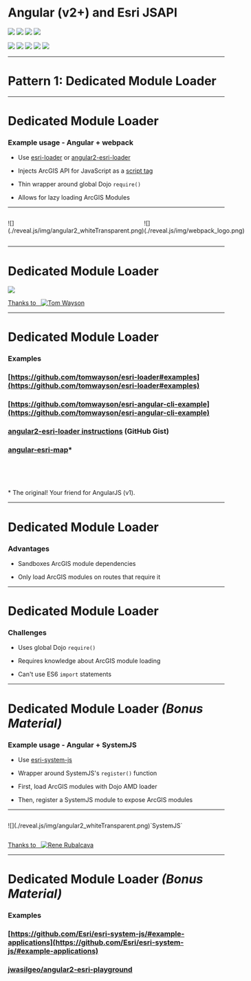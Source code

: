 # Angular (v2+) and Esri JSAPI

![](./reveal.js/img/angular2_whiteTransparent.png) <!-- .element: style="width: 250px;" -->
![](./reveal.js/img/angular2_whiteTransparent.png) <!-- .element: style="width: 250px;" -->
![](./reveal.js/img/angular2_whiteTransparent.png) <!-- .element: style="width: 250px;" -->
![](./reveal.js/img/angular2_whiteTransparent.png) <!-- .element: style="width: 250px;" -->

![](./reveal.js/img/angular2_whiteTransparent.png) <!-- .element: style="width: 250px;" -->
![](./reveal.js/img/angular2_whiteTransparent.png) <!-- .element: style="width: 250px;" -->
![](./reveal.js/img/angular2_whiteTransparent.png) <!-- .element: style="width: 250px;" -->
![](./reveal.js/img/angular2_whiteTransparent.png) <!-- .element: style="width: 250px;" -->
![](./reveal.js/img/angular2_whiteTransparent.png) <!-- .element: style="width: 250px;" -->

---

# Pattern 1: Dedicated Module Loader

---

# Dedicated Module Loader

### Example usage - Angular + webpack

* Use [esri-loader](https://github.com/tomwayson/esri-loader) or [angular2-esri-loader](https://github.com/tomwayson/angular2-esri-loader)

* Injects ArcGIS API for JavaScript as a [script tag](https://github.com/tomwayson/esri-loader/blob/master/index.ts#L21-L37)

* Thin wrapper around global Dojo `require()`

* Allows for lazy loading ArcGIS Modules

<hr class="mini-hr">

<p style="display: inline-flex; align-items: center;">
  ![](./reveal.js/img/angular2_whiteTransparent.png) <!-- .element: style="width: 130px; margin: 0 30px;" -->
  <i class="fa fa-plus fa-lg"></i>
  ![](./reveal.js/img/webpack_logo.png) <!-- .element: style="width: 130px; margin: 0 30px;" -->
</p>

---

# Dedicated Module Loader

![](./reveal.js/img/dedicated_loader.jpg) <!-- .element: style="height: 600px;" -->

[Thanks to &nbsp; ![Tom Wayson](https://avatars2.githubusercontent.com/u/662944?v=3&s=50)](http://tomwayson.com/2016/11/27/using-the-arcgis-api-for-javascript-in-applications-built-with-webpack/)  <!-- .element: style="display: inline-flex; align-items: center; font-size: 0.7em; font-style: italic;" -->

---

# Dedicated Module Loader

### Examples

### [https://github.com/tomwayson/esri-loader#examples](https://github.com/tomwayson/esri-loader#examples)

### [https://github.com/tomwayson/esri-angular-cli-example](https://github.com/tomwayson/esri-angular-cli-example)

### [angular2-esri-loader instructions](https://gist.github.com/jwasilgeo/00855ee002aca822e33abd8a7a031f56) (GitHub Gist)

### [angular-esri-map](https://github.com/Esri/angular-esri-map)*

<br/>

<br/>

<br/>

\* The original! Your friend for AngularJS (v1). <!-- .element: style="text-align: right; font-size: 0.65em;" -->

---

# Dedicated Module Loader

### Advantages

* Sandboxes ArcGIS module dependencies

* Only load ArcGIS modules on routes that require it

---

# Dedicated Module Loader

### Challenges

* Uses global Dojo `require()`

* Requires knowledge about ArcGIS module loading

* Can't use ES6 `import` statements

---

# Dedicated Module Loader _(Bonus Material)_

### Example usage - Angular + SystemJS

* Use [esri-system-js](https://github.com/Esri/esri-system-js/)

* Wrapper around SystemJS's `register()` function

* First, load ArcGIS modules with Dojo AMD loader

* Then, register a SystemJS module to expose ArcGIS modules

<hr class="mini-hr">

<p style="display: inline-flex; align-items: center;">
  ![](./reveal.js/img/angular2_whiteTransparent.png) <!-- .element: style="width: 130px; margin: 0 30px;" -->
  <i class="fa fa-plus fa-lg"></i>
  `SystemJS` <!-- .element: style="font-size: 1.75em; margin: 0 30px;" -->
</p>

[Thanks to &nbsp; ![Rene Rubalcava](https://avatars0.githubusercontent.com/u/206462?v=3&s=50)](http://odoe.net/blog/angular-2-with-arcgis-js-api/)  <!-- .element: style="display: inline-flex; align-items: center; font-size: 0.7em; font-style: italic;" -->


---

# Dedicated Module Loader _(Bonus Material)_

### Examples

### [https://github.com/Esri/esri-system-js/#example-applications](https://github.com/Esri/esri-system-js/#example-applications)

### [jwasilgeo/angular2-esri-playground](https://jwasilgeo.github.io/angular2-esri-playground/)
